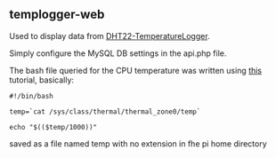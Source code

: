 ## templogger-web

Used to display data from [DHT22-TemperatureLogger](https://github.com/tsamu/DHT22-TemperatureLogger).

Simply configure the MySQL DB settings in the api.php file.

The bash file queried for the CPU temperature was written using [this](https://helloacm.com/cpu-temperature-on-raspberry-pi/) tutorial, basically:
```
#!/bin/bash

temp=`cat /sys/class/thermal/thermal_zone0/temp`

echo "$(($temp/1000))"
```

saved as a file named temp with no extension in fhe pi home directory
